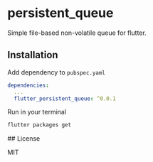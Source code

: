 # persistent_queue

Simple file-based non-volatile queue for flutter.

## Installation

Add dependency to `pubspec.yaml`

```yaml
dependencies:
  ...
  flutter_persistent_queue: ^0.0.1
```

Run in your terminal

```sh
flutter packages get
```

<!--## Example

```dart

```
-->## License

MIT